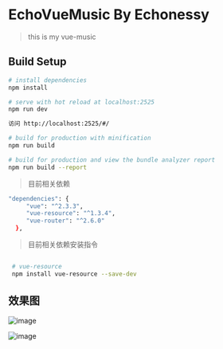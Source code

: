 # EchoVueMusic By Echonessy

> this is my vue-music

## Build Setup

``` bash
# install dependencies
npm install

# serve with hot reload at localhost:2525
npm run dev

访问 http://localhost:2525/#/

# build for production with minification
npm run build

# build for production and view the bundle analyzer report
npm run build --report
```

> 目前相关依赖

``` bash
"dependencies": {
     "vue": "^2.3.3",
     "vue-resource": "^1.3.4",
     "vue-router": "^2.6.0"
  },
```
> 目前相关依赖安装指令

``` bash

 # vue-resource
 npm install vue-resource --save-dev

```
## 效果图
![image](https://github.com/Echonessy/EchoVueMusic/blob/master/read/1.png)

![image](https://github.com/Echonessy/EchoVueMusic/blob/master/read/3.png)
